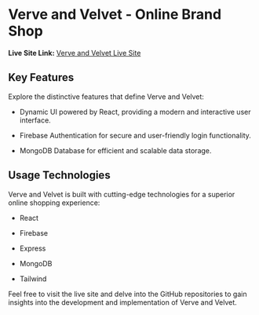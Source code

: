 # Verve and Velvet - Online Brand Shop

**Live Site Link:** [Verve and Velvet Live Site](https://brand-shop-a6f33.web.app/)


## Key Features

Explore the distinctive features that define Verve and Velvet:

- Dynamic UI powered by React, providing a modern and interactive user interface.

- Firebase Authentication for secure and user-friendly login functionality.

- MongoDB Database for efficient and scalable data storage.

## Usage Technologies

Verve and Velvet is built with cutting-edge technologies for a superior online shopping experience:

- React

- Firebase

- Express

- MongoDB

- Tailwind

Feel free to visit the live site and delve into the GitHub repositories to gain insights into the development and implementation of Verve and Velvet.
